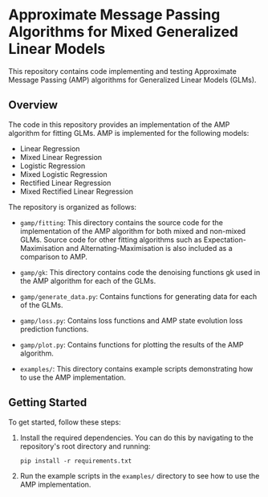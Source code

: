 # Approximate Message Passing Algorithms for Mixed Generalized Linear Models

This repository contains code implementing and testing Approximate Message Passing (AMP) algorithms for Generalized Linear Models (GLMs).

## Overview

The code in this repository provides an implementation of the AMP algorithm for fitting GLMs. AMP is implemented for the following models:

- Linear Regression
- Mixed Linear Regression
- Logistic Regression
- Mixed Logistic Regression
- Rectified Linear Regression
- Mixed Rectified Linear Regression

The repository is organized as follows:

- `gamp/fitting`: This directory contains the source code for the implementation of the AMP algorithm for both mixed and non-mixed GLMs. Source code for other fitting algorithms such as Expectation-Maximisation and Alternating-Maximisation is also included as a comparison to AMP.

- `gamp/gk`: This directory contains code the denoising functions gk used in the AMP algorithm for each of the GLMs.

- `gamp/generate_data.py`: Contains functions for generating data for each of the GLMs.

- `gamp/loss.py`: Contains loss functions and AMP state evolution loss prediction functions.

- `gamp/plot.py`: Contains functions for plotting the results of the AMP algorithm.

- `examples/`: This directory contains example scripts demonstrating how to use the AMP implementation.

## Getting Started

To get started, follow these steps:

1. Install the required dependencies. You can do this by navigating to the repository's root directory and running:

   ```
   pip install -r requirements.txt
   ```

2. Run the example scripts in the `examples/` directory to see how to use the AMP implementation.
